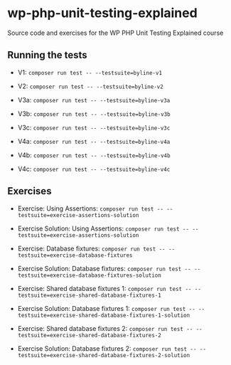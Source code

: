 # wp-php-unit-testing-explained
Source code and exercises for the WP PHP Unit Testing Explained course

## Running the tests
- V1: `composer run test -- --testsuite=byline-v1`

- V2: `composer run test -- --testsuite=byline-v2`

- V3a: `composer run test -- --testsuite=byline-v3a`
- V3b: `composer run test -- --testsuite=byline-v3b`
- V3c: `composer run test -- --testsuite=byline-v3c`

- V4a: `composer run test -- --testsuite=byline-v4a`
- V4b: `composer run test -- --testsuite=byline-v4b`
- V4c: `composer run test -- --testsuite=byline-v4c`

## Exercises

- Exercise: Using Assertions: `composer run test -- --testsuite=exercise-assertions-solution`
- Exercise Solution: Using Assertions: `composer run test -- --testsuite=exercise-assertions-solution`

- Exercise: Database fixtures: `composer run test -- --testsuite=exercise-database-fixtures`
- Exercise Solution: Database fixtures: `composer run test -- --testsuite=exercise-database-fixtures-solution`

- Exercise: Shared database fixtures 1: `composer run test -- --testsuite=exercise-shared-database-fixtures-1`
- Exercise Solution: Database fixtures 1: `composer run test -- --testsuite=exercise-shared-database-fixtures-1-solution`

- Exercise: Shared database fixtures 2: `composer run test -- --testsuite=exercise-shared-database-fixtures-2`
- Exercise Solution: Database fixtures 2: `composer run test -- --testsuite=exercise-shared-database-fixtures-2-solution`
